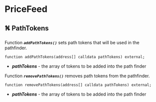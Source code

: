 # PriceFeed 
## ⛕ PathTokens

Function ***`addPathTokens()`*** sets path tokens that will be used in the pathfinder.

```solidity
function addPathTokens(address[] calldata pathTokens) external;
```
- ***pathTokens*** - the array of tokens to be added into the path finder

Function ***`removePathTokens()`*** removes path tokens from the pathfinder.
```solidity
function removePathTokens(address[] calldata pathTokens) external;
```
- ***pathTokens*** - the array of tokens to be added into the path finder